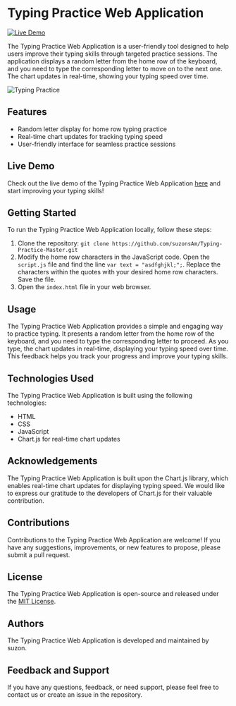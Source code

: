 # Typing Practice Web Application

[![Live Demo](https://img.shields.io/badge/Live%20Demo-Click%20Here-brightgreen)](https://samsprojectsdemot2twns.on.drv.tw/practice%20typing/)

The Typing Practice Web Application is a user-friendly tool designed to help users improve their typing skills through targeted practice sessions. The application displays a random letter from the home row of the keyboard, and you need to type the corresponding letter to move on to the next one. The chart updates in real-time, showing your typing speed over time.

![Typing Practice](https://drive.google.com/uc?export=view&id=1c8y_iX7e3gg5V38EMYKTtK2eX0Iv5zsy)

## Features

- Random letter display for home row typing practice
- Real-time chart updates for tracking typing speed
- User-friendly interface for seamless practice sessions

## Live Demo

Check out the live demo of the Typing Practice Web Application [here](https://samsprojectsdemot2twns.on.drv.tw/practice%20typing/) and start improving your typing skills!

## Getting Started

To run the Typing Practice Web Application locally, follow these steps:

1. Clone the repository: `git clone https://github.com/suzonsAm/Typing-Practice-Master.git`
2. Modify the home row characters in the JavaScript code. Open the `script.js` file and find the line `var text = "asdfghjkl;";`. Replace the characters within the quotes with your desired home row characters. Save the file.
3. Open the `index.html` file in your web browser.

## Usage

The Typing Practice Web Application provides a simple and engaging way to practice typing. It presents a random letter from the home row of the keyboard, and you need to type the corresponding letter to proceed. As you type, the chart updates in real-time, displaying your typing speed over time. This feedback helps you track your progress and improve your typing skills.

## Technologies Used

The Typing Practice Web Application is built using the following technologies:

- HTML
- CSS
- JavaScript
- Chart.js for real-time chart updates

## Acknowledgements

The Typing Practice Web Application is built upon the Chart.js library, which enables real-time chart updates for displaying typing speed. We would like to express our gratitude to the developers of Chart.js for their valuable contribution.

## Contributions

Contributions to the Typing Practice Web Application are welcome! If you have any suggestions, improvements, or new features to propose, please submit a pull request.

## License

The Typing Practice Web Application is open-source and released under the [MIT License](LICENSE).

## Authors

The Typing Practice Web Application is developed and maintained by suzon.

## Feedback and Support

If you have any questions, feedback, or need support, please feel free to contact us or create an issue in the repository.
